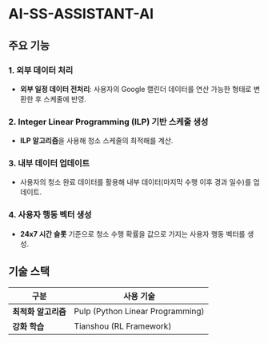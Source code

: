 # AI-SS-ASSISTANT-AI

## 주요 기능

### 1. 외부 데이터 처리
- **외부 일정 데이터 전처리**: 사용자의 Google 캘린더 데이터를 연산 가능한 형태로 변환한 후 스케줄에 반영.

### 2. Integer Linear Programming (ILP) 기반 스케줄 생성
- **ILP 알고리즘**을 사용해 청소 스케줄의 최적해를 계산.

### 3. 내부 데이터 업데이트
- 사용자의 청소 완료 데이터를 활용해 내부 데이터(마지막 수행 이후 경과 일수)를 업데이트.

### 4. 사용자 행동 벡터 생성
- **24x7 시간 슬롯** 기준으로 청소 수행 확률을 값으로 가지는 사용자 행동 벡터를 생성.

## 기술 스택
| 구분         | 사용 기술                |
|--------------|--------------------------|
| **최적화 알고리즘** | Pulp (Python Linear Programming) |
| **강화 학습**  | Tianshou (RL Framework) |
